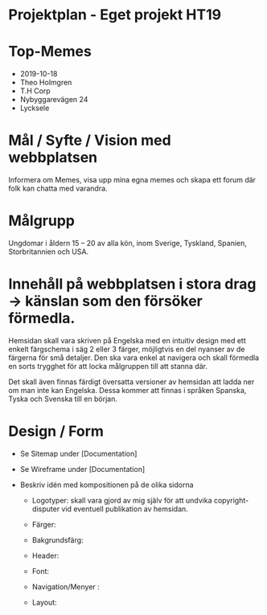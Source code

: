 # Projektplan - Eget projekt HT19

# Top-Memes
- 2019-10-18
- Theo Holmgren
- T.H Corp
- Nybyggarevägen 24
- Lycksele

# Mål / Syfte / Vision med webbplatsen

Informera om Memes, visa upp mina egna memes och skapa ett forum där folk kan chatta med varandra.

# Målgrupp

Ungdomar i åldern 15 – 20 av alla kön, inom Sverige, Tyskland, Spanien, Storbritannien och USA.

# Innehåll på webbplatsen i stora drag -> känslan som den försöker förmedla.

Hemsidan skall vara skriven på Engelska med en intuitiv design med ett enkelt färgschema i säg 2 eller 3 färger, möjligtvis en del nyanser av de färgerna för små detaljer. Den ska vara enkel at navigera och skall förmedla en sorts trygghet för att locka målgruppen till att stanna där.

Det skall även finnas färdigt översatta versioner av hemsidan att ladda ner om man inte kan Engelska. Dessa kommer att finnas i språken Spanska, Tyska och Svenska till en början.

# Design / Form
* Se Sitemap under [Documentation]
* Se Wireframe under [Documentation]

* Beskriv idén med kompositionen på de olika sidorna
    * Logotyper: skall vara gjord av mig själv för att undvika copyright-disputer vid eventuell publikation av hemsidan.
    
    * Färger: 
    
    * Bakgrundsfärg:
    
    * Header:
    
    * Font:
    
    * Navigation/Menyer :
    
    * Layout:
    
    


